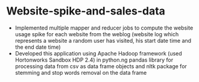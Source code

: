 # Website-spike-and-sales-data

* Implemented multiple mapper and reducer jobs to compute the website usage spike for each website from the weblog (website log which represents a website a random user has visited, his start date time and the end date time)
* Developed this application using Apache Hadoop framework (used Hortonworks Sandbox HDP 2.4) in python.ng pandas library for processing data from csv as data frame objects and nltk package for stemming and stop words removal on the data frame
